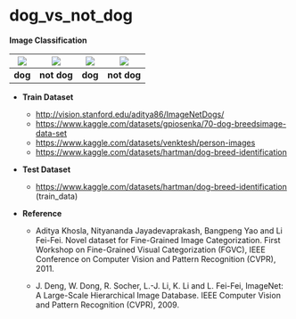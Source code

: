 # dog_vs_not_dog
**Image Classification**

|<img src=https://user-images.githubusercontent.com/77375383/182120945-bcd622ff-5320-4389-aa82-8b6b7222d780.jpg></img>|<img src=https://user-images.githubusercontent.com/77375383/182120310-b28772c6-55b7-442d-981c-726c845536d5.jpg></img>|<img src=https://user-images.githubusercontent.com/77375383/182121544-d23fe6c1-9426-4062-8935-66ad3f026954.jpg></img>|<img src=https://user-images.githubusercontent.com/77375383/182121734-69315f6c-97a6-45a6-9a5f-751afcdf8b3b.jpg></img>|
|:-----------:|:-----------:|:-----------:|:-----------:|
| **dog**| **not dog** | **dog** | **not dog** |

+ **Train Dataset**

  + http://vision.stanford.edu/aditya86/ImageNetDogs/
  + https://www.kaggle.com/datasets/gpiosenka/70-dog-breedsimage-data-set
  + https://www.kaggle.com/datasets/venktesh/person-images
  + https://www.kaggle.com/datasets/hartman/dog-breed-identification
+ **Test Dataset**
  + https://www.kaggle.com/datasets/hartman/dog-breed-identification (train_data)
  

+ **Reference**

  + Aditya Khosla, Nityananda Jayadevaprakash, Bangpeng Yao and Li Fei-Fei. Novel dataset for Fine-Grained Image Categorization. First Workshop on Fine-Grained Visual Categorization (FGVC), IEEE Conference on Computer Vision and Pattern Recognition (CVPR), 2011.

  + J. Deng, W. Dong, R. Socher, L.-J. Li, K. Li and L. Fei-Fei, ImageNet: A Large-Scale Hierarchical Image Database. IEEE Computer Vision and Pattern Recognition (CVPR), 2009.
